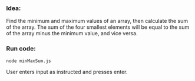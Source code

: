 ### Idea:
Find the minimum and maximum values of an array, then calculate the sum of the array. The sum of the four smallest elements will be equal to the sum of the array minus the minimum value, and vice versa.

### Run code:

```
node minMaxSum.js
```
User enters input as instructed and presses enter.
